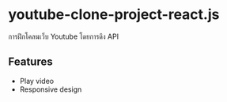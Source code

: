 # youtube-clone-project-react.js
การฝึกโคลนเว็บ Youtube โดยการดึง API
## Features
- Play video 
- Responsive design
